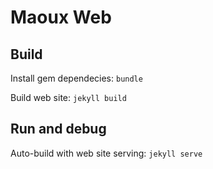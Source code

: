 # Maoux Web

## Build

Install gem dependecies: ``bundle``

Build web site: ``jekyll build``

## Run and debug

Auto-build with web site serving: ``jekyll serve``